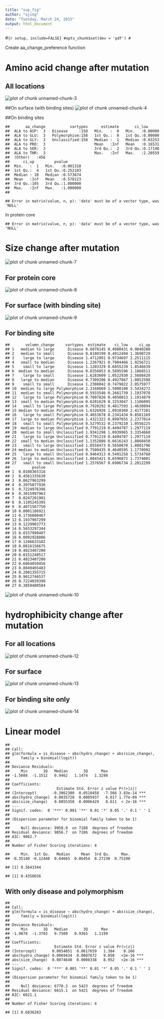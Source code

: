 ```yaml
---
title: "sup_fig"
author: "ajing"
date: "Tuesday, March 24, 2015"
output: html_document
---
```



#```{r setup, include=FALSE}
#opts_chunk$set(dev = 'pdf')
#```



Create aa_change_preference function


# Amino acid change after mutation
## All locations
![plot of chunk unnamed-chunk-3](figure/unnamed-chunk-3-1.png) 

##On surface (with binding sites)
![plot of chunk unnamed-chunk-4](figure/unnamed-chunk-4-1.png) 

##On binding sites

```
##       aa_change           vartypes      estimate       ci_low       
##  ALA to ASP:  3   Disease     :158   Min.   :  0   Min.   :0.00000  
##  ALA to GLU:  3   Polymorphism:158   1st Qu.:  0   1st Qu.:0.00000  
##  ALA to GLY:  3   Unclassified:158   Median :  1   Median :0.03253  
##  ALA to PRO:  3                      Mean   :Inf   Mean   :0.16531  
##  ALA to SER:  3                      3rd Qu.:  2   3rd Qu.:0.17140  
##  ALA to THR:  3                      Max.   :Inf   Max.   :2.20559  
##  (Other)   :456                                                     
##      ci_up         pvalue        
##  Min.   :  1   Min.   :0.001318  
##  1st Qu.:  4   1st Qu.:0.252103  
##  Median : 10   Median :0.573674  
##  Mean   :Inf   Mean   :0.578123  
##  3rd Qu.:105   3rd Qu.:1.000000  
##  Max.   :Inf   Max.   :1.000000  
## 
```

```
## Error in matrix(value, n, p): 'data' must be of a vector type, was 'NULL'
```

In protein core

```
## Error in matrix(value, n, p): 'data' must be of a vector type, was 'NULL'
```

# Size change after mutation
![plot of chunk unnamed-chunk-7](figure/unnamed-chunk-7-1.png) 

## For protein core
![plot of chunk unnamed-chunk-8](figure/unnamed-chunk-8-1.png) 

## For surface (with binding site)
![plot of chunk unnamed-chunk-9](figure/unnamed-chunk-9-1.png) 

## For binding site

```
##       volumn_change     vartypes  estimate    ci_low     ci_up
## 1   median to large      Disease 0.6078145 0.4080431 0.9040288
## 2   median to small      Disease 0.8180199 0.4912494 1.3690729
## 3    large to large      Disease 1.4712091 0.9734697 2.2511115
## 4   small to median      Disease 1.2267921 0.7904466 1.9256721
## 5    small to large      Disease 1.1203329 0.6855239 1.8546639
## 6  median to median      Disease 0.8356053 0.5895596 1.1868511
## 7    large to small      Disease 1.6283609 1.0522930 2.5608420
## 8   large to median      Disease 0.7309206 0.4927867 1.0852598
## 9    small to small      Disease 1.2308042 0.7479822 2.0575977
## 10  median to large Polymorphism 2.3168669 1.5008108 3.5434272
## 11  median to small Polymorphism 0.5933546 0.2661739 1.1937078
## 12   large to large Polymorphism 0.7097826 0.4050013 1.1914879
## 13  small to median Polymorphism 0.6201629 0.3253047 1.1106095
## 14   small to large Polymorphism 0.7920292 0.4017593 1.4630894
## 15 median to median Polymorphism 1.6326926 1.0910368 2.4177281
## 16   large to small Polymorphism 0.4653678 0.2341434 0.8561169
## 17  large to median Polymorphism 1.4321322 0.8997655 2.2377014
## 18   small to small Polymorphism 0.5279532 0.2379210 1.0556225
## 19  median to large Unclassified 0.7791219 0.4494787 1.2977119
## 20  median to small Unclassified 1.9341298 1.0939965 3.3354868
## 21   large to large Unclassified 0.7791219 0.4494787 1.2977119
## 22  small to median Unclassified 1.1352886 0.6616243 1.8860450
## 23   small to large Unclassified 1.0558473 0.5650870 1.8801796
## 24 median to median Unclassified 0.7500435 0.4648595 1.1770992
## 25   large to small Unclassified 0.9464313 0.5491258 1.5734760
## 26  large to median Unclassified 1.0845421 0.6590872 1.7374001
## 27   small to small Unclassified 1.2576567 0.6906734 2.2012299
##          pvalue
## 1  0.0108365318
## 2  0.4561335630
## 3  0.0627963299
## 4  0.3975877936
## 5  0.7224976396
## 6  0.3015997963
## 7  0.0247201901
## 8  0.1195245395
## 9  0.4071567750
## 10 0.0001186921
## 11 0.1736600467
## 12 0.1937987299
## 13 0.1229903773
## 14 0.5653297344
## 15 0.0157998407
## 16 0.0092928806
## 17 0.1246633182
## 18 0.0816156675
## 19 0.4023407200
## 20 0.0151240517
## 21 0.4023407200
## 22 0.6064850456
## 23 0.8849465483
## 24 0.2081355715
## 25 0.9012746537
## 26 0.7224039390
## 27 0.3859480584
```

![plot of chunk unnamed-chunk-10](figure/unnamed-chunk-10-1.png) 




# hydrophibicity change after mutation


## For all locations
![plot of chunk unnamed-chunk-12](figure/unnamed-chunk-12-1.png) 

## For surface
![plot of chunk unnamed-chunk-13](figure/unnamed-chunk-13-1.png) 

## For binding site only
![plot of chunk unnamed-chunk-14](figure/unnamed-chunk-14-1.png) 


# Linear model

```
## 
## Call:
## glm(formula = is_disease ~ abs(hydro_change) + abs(size_change), 
##     family = binomial(logit))
## 
## Deviance Residuals: 
##     Min       1Q   Median       3Q      Max  
## -1.5088  -1.1512   0.9462   1.1474   1.3298  
## 
## Coefficients:
##                     Estimate Std. Error z value Pr(>|z|)    
## (Intercept)       -0.3862380  0.0510458  -7.566 3.83e-14 ***
## abs(hydro_change)  0.0035728  0.0005937   6.017 1.77e-09 ***
## abs(size_change)   0.0055358  0.0006429   8.611  < 2e-16 ***
## ---
## Signif. codes:  0 '***' 0.001 '**' 0.01 '*' 0.05 '.' 0.1 ' ' 1
## 
## (Dispersion parameter for binomial family taken to be 1)
## 
##     Null deviance: 9958.9  on 7188  degrees of freedom
## Residual deviance: 9856.7  on 7186  degrees of freedom
## AIC: 9862.7
## 
## Number of Fisher Scoring iterations: 4
```

```
##     Min.  1st Qu.   Median     Mean  3rd Qu.     Max. 
## -0.35140 -0.12440  0.04665  0.06454  0.27230  0.75190
```

```
## [1] 0.5643344
```

```
## [1] 0.4356656
```

## With only disease and polymorphism

```
## 
## Call:
## glm(formula = is_disease ~ abs(hydro_change) + abs(size_change), 
##     family = binomial(logit))
## 
## Deviance Residuals: 
##     Min       1Q   Median       3Q      Max  
## -1.9878  -1.3703   0.7509   0.9365   1.1199  
## 
## Coefficients:
##                    Estimate Std. Error z value Pr(>|z|)    
## (Intercept)       0.0854851  0.0617659   1.384    0.166    
## abs(hydro_change) 0.0069434  0.0007672   9.050   <2e-16 ***
## abs(size_change)  0.0074640  0.0008338   8.952   <2e-16 ***
## ---
## Signif. codes:  0 '***' 0.001 '**' 0.01 '*' 0.05 '.' 0.1 ' ' 1
## 
## (Dispersion parameter for binomial family taken to be 1)
## 
##     Null deviance: 6770.3  on 5423  degrees of freedom
## Residual deviance: 6615.1  on 5421  degrees of freedom
## AIC: 6621.1
## 
## Number of Fisher Scoring iterations: 4
```

```
## [1] 0.6836283
```
